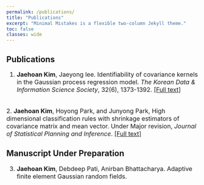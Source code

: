 ```yaml
---
permalink: /publications/
title: "Publications"
excerpt: "Minimal Mistakes is a flexible two-column Jekyll theme."
toc: false
classes: wide
---
```


## Publications

<font size = "3">

1.  <b>Jaehoan Kim</b>, Jaeyong lee. Identifiability of covariance kernels in the Gaussian process regression model. <i>The Korean Data & Information Science Society</i>, 32(6), 1373-1392. <a href="https://arxiv.org/abs/2108.04715">[Full text]</a>
<br>
2.  <b>Jaehoan Kim</b>, Hoyong Park, and Junyong Park, High dimensional classification rules with shrinkage estimators of covariance matrix and mean vector. Under Major revision, <i>Journal of Statistical Planning and Inference</i>. <a href="https://arxiv.org/abs/2211.15063">[Full text]</a>

</font>

## Manuscript Under Preparation

<font size = "3">

3.  <b>Jaehoan Kim</b>, Debdeep Pati, Anirban Bhattacharya. Adaptive finite element Gaussian random fields.

</font>
